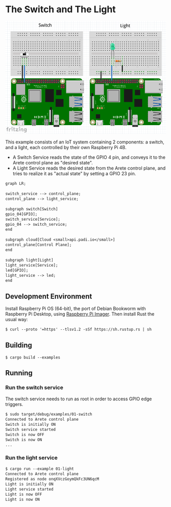 # The Switch and The Light

![PCB's](readme_intro.png)

This example consists of an IoT system containing 2 components: a switch, and a light, each controlled by their own
Raspberry Pi 4B.

* A Switch Service reads the state of the GPIO 4 pin, and conveys it to the Arete control plane as "desired state".
* A Light Service reads the desired state from the Arete control plane, and tries to realize it as "actual state"
  by setting a GPIO 23 pin.

```mermaid
graph LR;

switch_service --> control_plane;
control_plane --> light_service;

subgraph switch[Switch]
gpio_04[GPIO];
switch_service[Service];
gpio_04 --> switch_service;
end

subgraph cloud[Cloud <small>api.padi.io</small>]
control_plane[Control Plane];
end

subgraph light[Light]
light_service[Service];
led[GPIO];
light_service --> led;
end
```

## Development Environment

Install Raspberry Pi OS (64-bit), the port of Debian Bookworm with Raspberry Pi Desktop, using
[Raspberry Pi Imager](https://www.raspberrypi.com/software/). Then install Rust the usual way:

```shell
$ curl --proto '=https' --tlsv1.2 -sSf https://sh.rustup.rs | sh
```

## Building

```shell
$ cargo build --examples
```

## Running

### Run the switch service

The switch service needs to run as root in order to access GPIO edge triggers.

```shell
$ sudo target/debug/examples/01-switch 
Connected to Arete control plane
Switch is initially ON
Switch service started
Switch is now OFF
Switch is now ON
...
```

### Run the light service

```shell
$ cargo run --example 01-light
Connected to Arete control plane
Registered as node onqXVczGoymQkFc3UN6qcM
Light is initially ON
Light service started
Light is now OFF
Light is now ON
```
